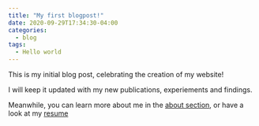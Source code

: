 ```yaml
---
title: "My first blogpost!"
date: 2020-09-29T17:34:30-04:00
categories:
  - blog
tags:
  - Hello world
---
```


This is my initial blog post, celebrating the creation of my website!

I will keep it updated with my new publications, experiements and findings.

Meanwhile, you can learn more about me in the [about section](https://gabriel-hurtado.github.io/), or have a look at my [resume](https://gabriel-hurtado.github.io/assets/pdfs/resume.pdf)